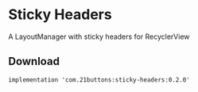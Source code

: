 # Sticky Headers

A LayoutManager with sticky headers for RecyclerView

## Download

```
implementation 'com.21buttons:sticky-headers:0.2.0'
```
